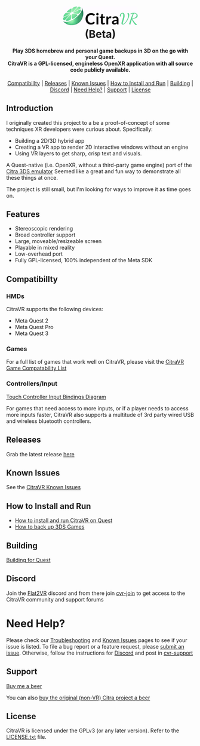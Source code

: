 <h1 align="center">
  <br>
  <a href="https://citra-emu.org/"><img src="assets/citravr_logo.png" alt="CitraVR" width="200"></a>
  <br>
  <b>(Beta)</b>
  <br>
</h1>

<h4 align="center"> Play 3DS homebrew and personal game backups in 3D on the go with your Quest.
</br>
  CitraVR is a GPL-licensed, engineless OpenXR application with all source code publicly available.
</h4>

<p align="center">
  <a href="#compatabillty">Compatibillty</a> |
  <a href="#releases">Releases</a> |
  <a href="#known-issues">Known Issues</a> |
  <a href="#how-to-install-and-run">How to Install and Run</a> |
  <a href="#building">Building</a> |
  <a href="#discord">Discord</a> |
  <a href="#need-help">Need Help?</a> |
  <a href="#support">Support</a> |
  <a href="#license">License</a>
</p>

## Introduction
I originally created this project to a be a proof-of-concept of some techniques XR developers were curious about. 
Specifically:
- Building a 2D/3D hybrid app
- Creating a VR app to render 2D interactive windows without an engine
- Using VR layers to get sharp, crisp text and visuals.

A Quest-native (i.e. OpenXR, without a third-party game engine) port of the [Citra 3DS emulator](https://github.com/citra-emu/citra) Seemed like a great and fun way to demonstrate all these things at once.

The project is still small, but I'm looking for ways to improve it as time goes on.

## Features
- Stereoscopic rendering
- Broad controller support
- Large, moveable/resizeable screen
- Playable in mixed reality
- Low-overhead port
- Fully GPL-licensed, 100% independent of the Meta SDK

## Compatibillty

### HMDs
CitraVR supports the following devices:
- Meta Quest 2
- Meta Quest Pro
- Meta Quest 3

### Games
For a full list of games that work well on CitraVR, please visit the [CitraVR Game Compatability List](https://docs.google.com/spreadsheets/d/1viN8_MWO1HW9QXlkT-TdCGQbH1g660mKsIp1ZTARdho/edit?usp=sharing)

### Controllers/Input 
[Touch Controller Input Bindings Diagram](https://github.com/amwatson/CitraVR/wiki/Touch-Controller-Input-Bindings)

For games that need access to more inputs, or if a player needs to access more inputs faster, CitraVR also supports a multitude of 3rd party wired USB and wireless bluetooth controllers. 

## Releases
Grab the latest release [here](https://github.com/amwatson/CitraVR/releases)

## Known Issues
See the [CitraVR Known Issues](https://github.com/amwatson/CitraVR/wiki/CitraVR-Known-Issues)

## How to Install and Run
- [How to install and run CitraVR on Quest](https://github.com/amwatson/CitraVR/wiki/Install-Run-on-Quest)
- [How to back up 3DS Games](https://github.com/amwatson/CitraVR/wiki/Backing-up-3DS-Games)

## Building
[Building for Quest](https://github.com/amwatson/CitraVR/wiki/Building-for-Quest)

## Discord 
Join the [Flat2VR](https://flat2vr.com/) discord and from there join [cvr-join](https://discord.com/channels/747967102895390741/1196505250102792232) to get access to the CitraVR community and support forums

# Need Help?
Please check our [Troubleshooting](https://github.com/amwatson/CitraVR/wiki/Troubleshooting) and [Known Issues](https://github.com/amwatson/CitraVR/wiki/CitraVR-Known-Issues) pages to see if your issue is listed.
To file a bug report or a feature request, please [submit an issue](https://github.com/amwatson/CitraVR/issues/new/choose).
Otherwise, follow the instructions for <a href="#discord">Discord</a> and post in [cvr-support](https://discord.com/channels/747967102895390741/1196505719910957176)

## Support
[Buy me a beer](https://www.buymeacoffee.com/fewerwrong)

You can also [buy the original \(non-VR\) Citra project a beer](https://www.patreon.com/citraemu)

## License
CitraVR is licensed under the GPLv3 (or any later version). Refer to the [LICENSE.txt](https://github.com/amwatson/CitraVR/blob/master/license.txt) file.
